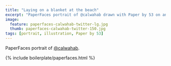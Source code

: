 ```yaml
---
title: "Laying on a blanket at the beach"
excerpt: "PaperFaces portrait of @calwahab drawn with Paper by 53 on an iPad."
image: 
  feature: paperfaces-calwahab-twitter-lg.jpg
  thumb: paperfaces-calwahab-twitter-150.jpg
tags: [portrait, illustration, Paper by 53]
---
```


PaperFaces portrait of [@calwahab](http://twitter.com/calwahab).

{% include boilerplate/paperfaces.html %}